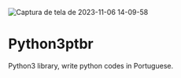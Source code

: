 

![Captura de tela de 2023-11-06 14-09-58](https://github.com/Python3-ptbr/python3-ptbr/assets/79322362/c106b617-887d-46bb-86f8-fcb3f2c84012)

# Python3ptbr

Python3 library, write python codes in Portuguese.
